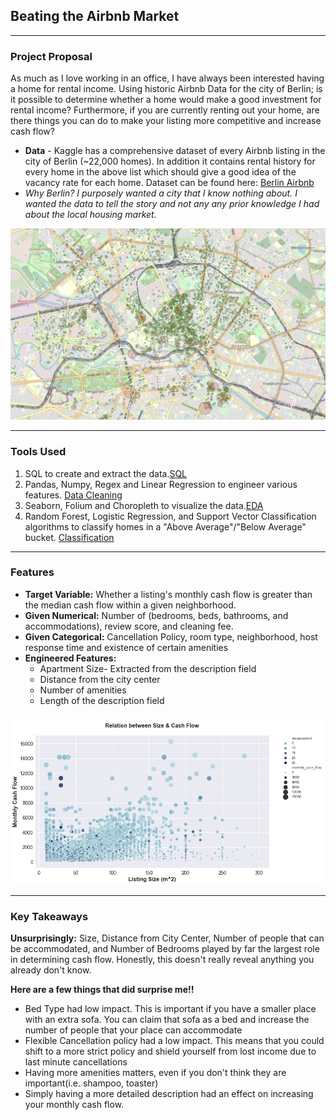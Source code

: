 ## Beating the Airbnb Market

---
### Project Proposal
As much as I love working in an office, I have always been interested having a home for rental income.  Using historic Airbnb Data for the city of Berlin; is it possible to determine whether a home would make a good investment for rental income?  Furthermore, if you are currently renting out your home, are there things you can do to make your listing more competitive and increase cash flow?  
   * **Data** - Kaggle has a comprehensive dataset of every Airbnb listing in the city of Berlin (~22,000 homes).  In addition it contains rental history for every home in the above list which should give a good idea of the vacancy rate for each home. Dataset can be found here: [Berlin Airbnb](https://www.kaggle.com/brittabettendorf/berlin-airbnb-data)
   * *Why Berlin? I purposely wanted a city that I know nothing about.  I wanted the data to tell the story and not any any prior knowledge I had about the local housing market.* 

![Berlin Airbnb map](/Images/Map_Image.png)


---
### Tools Used
1. SQL to create and extract the data.[SQL](https://github.com/sairam1284/Project3_predict_rental_income/blob/main/Prj3-Part_0-Create_Sql_Table.ipynb)
1. Pandas, Numpy, Regex and Linear Regression to engineer various features. [Data Cleaning](https://github.com/sairam1284/Project3_predict_rental_income/blob/main/Prj3-Part_2-Data_Cleaning.ipynb)
1. Seaborn, Folium and Choropleth to visualize the data.[EDA](https://github.com/sairam1284/Project3_predict_rental_income/blob/main/Prj3-Part_3-EDA.ipynb)
1. Random Forest, Logistic Regression, and Support Vector Classification algorithms to classify homes in a "Above Average"/"Below Average" bucket. [Classification](https://github.com/sairam1284/Project3_predict_rental_income/blob/main/Prj3-Part_4-Data_Modeling.ipynb)

---
### Features  
* **Target Variable:** Whether a listing's monthly cash flow is greater than the median cash flow within a given neighborhood.  
* **Given Numerical:** Number of (bedrooms, beds, bathrooms, and accommodations), review score, and cleaning fee.
* **Given Categorical:** Cancellation Policy, room type, neighborhood, host response time and existence of certain amenities
* **Engineered Features:** 
    * Apartment Size- Extracted from the description field
    * Distance from the city center
    * Number of amenities
    * Length of the description field
    
![Cash Flow Visualization](/Images/size_cash_flow.png)

----
### Key Takeaways
**Unsurprisingly:** Size, Distance from City Center, Number of people that can be accommodated, and Number of Bedrooms played by far the largest role in determining cash flow.  Honestly, this doesn't really reveal anything you already don't know. 

**Here are a few things that did surprise me!!**
   * Bed Type had low impact.  This is important if you have a smaller place with an extra sofa.  You can claim that sofa as a bed and increase the number of people that your place can accommodate
   * Flexible Cancellation policy had a low impact.  This means that you could shift to a more strict policy and shield yourself from lost income due to last minute cancellations
   * Having more amenities matters, even if you don't think they are important(i.e. shampoo, toaster)
   * Simply having a more detailed description had an effect on increasing your monthly cash flow. 
